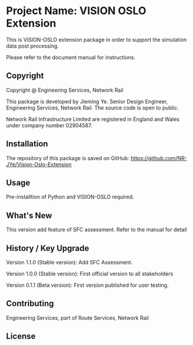 # Project Name: VISION OSLO Extension

This is VISION-OSLO extension package in order to support the simulation data post processing.

Please refer to the document manual for instructions.

## Copyright

Copyright @ Engineering Services, Network Rail

This package is developed by Jieming Ye. Senior Design Engineer, Engineering Services, Network Rail.
The source code is open to public.

Network Rail Infrastructure Limited are registered in England and Wales under company number 02904587.

## Installation
The repository of this package is saved on GitHub:
https://github.com/NR-JYe/Vision-Oslo-Extension

## Usage
Pre-installtion of Python and VISION-OSLO required.

## What's New

This version add feature of SFC assessment. Refer to the manual for detail

## History / Key Upgrade
Version 1.1.0 (Stable version): Add SFC Assessment.

Version 1.0.0 (Stable version): First official version to all stakeholders

Version 0.1.1 (Beta version): First version published for user testing.

## Contributing
Engineering Services, part of Route Services, Network Rail

## License

